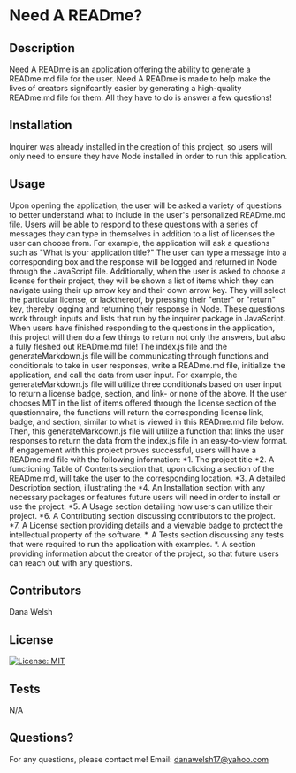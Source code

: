 # Need A READme?

## Description
Need A READme is an application offering the ability to generate a READme.md file for the user. Need A READme is made to help make the lives of creators signifcantly easier by generating a high-quality READme.md file for them. All they have to do is answer a few questions!


## Installation
Inquirer was already installed in the creation of this project, so users will only need to ensure they have Node installed in order to run this application.

## Usage
Upon opening the application, the user will be asked a variety of questions to better understand what to include in the user's personalized READme.md file. Users will be able to respond to these questions with a series of messages they can type in themselves in addition to a list of licenses the user can choose from. For example, the application will ask a questions such as "What is your application title?" The user can type a message into a corresponding box and the response will be logged and returned in Node through the JavaScript file. Additionally, when the user is asked to choose a license for their project, they will be shown a list of items which they can navigate using their up arrow key and their down arrow key. They will select the particular license, or lackthereof, by pressing their "enter" or "return" key, thereby logging and returning their response in Node. These questions work through inputs and lists that run by the inquirer package in JavaScript.
When users have finished responding to the questions in the application, this project will then do a few things to return not only the answers, but also a fully fleshed out READme.md file! The index.js file and the generateMarkdown.js file will be communicating through functions and conditionals to take in user responses, write a READme.md file, initialize the application, and call the data from user input. For example, the generateMarkdown.js file will utilize three conditionals based on user input to return a license badge, section, and link- or none of the above. If the user chooses MIT in the list of items offered through the license section of the questionnaire, the functions will return the corresponding license link, badge, and section, similar to what is viewed in this READme.md file below. Then, this generateMarkdown.js file will utilize a function that links the user responses to return the data from the index.js file in an easy-to-view format.
If engagement with this project proves successful, users will have a READme.md file with the following information:
*1. The project title
*2. A functioning Table of Contents section that, upon clicking a section of the READme.md, will take the user to the corresponding location.
*3. A detailed Description section, illustrating the 
*4. An Installation section with any necessary packages or features future users will need in order to install or use the project.
*5. A Usage section detailing how users can utilize their project.
*6. A Contributing section discussing contributors to the project.
*7. A License section providing details and a viewable badge to protect the intellectual property of the software.
*. A Tests section discussing any tests that were required to run the application with examples.
*. A section providing information about the creator of the project, so that future users can reach out with any questions.

## Contributors
Dana Welsh

## License
  [![License: MIT](https://img.shields.io/badge/License-MIT-yellow.svg)](https://opensource.org/licenses/MIT)

## Tests
N/A

## Questions?
For any questions, please contact me!
Email: danawelsh17@yahoo.com